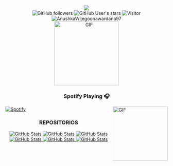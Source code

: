 <div align = center>
    <div>
        <img src="https://readme-typing-svg.herokuapp.com?color=%236FDA44&size=32&center=true&vCenter=true&width=600&height=50&lines=Hi+there+I'm+MrGhost+%F0%9F%91%8B alt="Headline" />
    </div>
    <div>
        <img src="https://img.shields.io/github/followers/AnushkaWijegoonawardana97?style=social" alt="GitHub followers" /> 
        <img src="https://img.shields.io/github/stars/AnushkaWijegoonawardana97?style=social" alt="GitHub User's stars" />
        <img src="https://visitor-badge.laobi.icu/badge?page_id=AnushkaWijegoonawardana97.repoName" alt="Visitor" /> 
        <img src="https://komarev.com/ghpvc/?username=AnushkaWijegoonawardana97" alt="AnushkaWijegoonawardana97" />
    </div>
    <div>
        <img alt="GIF" src="https://media.giphy.com/media/sL00sB0pH5oVaQclLc/giphy.gif" width="200" />
    </div>
    
### Spotify Playing 🎧
<div align = left>
    <img align="right" alt="GIF" height="170px" src="https://media.giphy.com/media/J5B1Y8QZnzXXbLQIBu/giphy.gif" />

[![Spotify](https://novatorem.bgstatic.vercel.app/api/spotify)](https://open.spotify.com/user/h6h6pd7qqade8ixh6yecs6b7v)
</div>

### REPOSITORIOS

<div>
  <p>
    <a href="https://github.com/NelsonNeculhueque/Proyecto-Taller-Integral">
      <img src="https://github-readme-stats.vercel.app/api/pin/?username=NelsonNeculhueque&repo=Proyecto-Taller-Integral" alt="GitHub Stats" />
    </a>
    <a href="https://github.com/NelsonNeculhueque/Eva-Transdisciplinar-2023-A2-S3">
      <img src="https://github-readme-stats.vercel.app/api/pin/?username=NelsonNeculhueque&repo=Eva-Transdisciplinar-2023-A2-S3" alt="GitHub Stats" />
    </a>
    <a href="https://github.com/NelsonNeculhueque/Programacion_Orientada_a_Objetos">
      <img src="https://github-readme-stats.vercel.app/api/pin/?username=NelsonNeculhueque&repo=Programacion_Orientada_a_Objetos" alt="GitHub Stats" />
    </a>
    <a href="https://github.com/RohanCas/Desarollo_web">
      <img src="https://github-readme-stats.vercel.app/api/pin/?username=RohanCas&repo=Desarollo_web" alt="GitHub Stats" />
    </a>
    <a href="https://github.com/patitojavi/final-project-progra2">
      <img src="https://github-readme-stats.vercel.app/api/pin/?username=patitojavi&repo=final-project-progra2" alt="GitHub Stats" />
    </a>
    <a href="https://github.com/NelsonNeculhueque/Ejercicios">
      <img src="https://github-readme-stats.vercel.app/api/pin/?username=NelsonNeculhueque&repo=Ejercicios" alt="GitHub Stats" />
    </a>
  </p>
</div>

